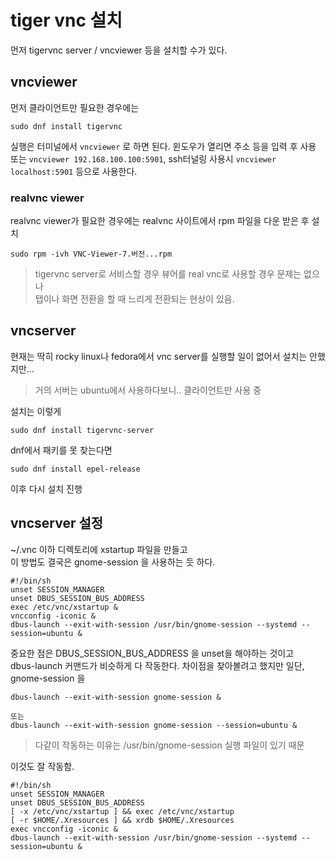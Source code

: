 # tiger vnc 설치
먼저 tigervnc server / vncviewer 등을 설치할 수가 있다.

## vncviewer
먼저 클라이언트만 필요한 경우에는

```
sudo dnf install tigervnc
```

실행은 터미널에서 `vncviewer` 로 하면 된다. 윈도우가 열리면 주소 등을 입력 후 사용   
또는 `vncviewer 192.168.100.100:5901`, ssh터널링 사용시 `vncviewer localhost:5901` 등으로 사용한다.


### realvnc viewer
realvnc viewer가 필요한 경우에는 realvnc 사이트에서 rpm 파일을 다운 받은 후 설치   
```
sudo rpm -ivh VNC-Viewer-7.버전...rpm
```

> tigervnc server로 서비스할 경우 뷰어를 real vnc로 사용할 경우 문제는 없으나  
탭이나 화면 전환을 할 때 느리게 전환되는 현상이 있음.   


## vncserver
현재는 딱히 rocky linux나 fedora에서 vnc server를 실행할 일이 없어서 설치는 안했지만...

> 거의 서버는 ubuntu에서 사용하다보니.. 클라이언트만 사용 중

설치는 이렇게
```
sudo dnf install tigervnc-server
```

dnf에서 패키를 못 찾는다면 
```
sudo dnf install epel-release
```
이후 다시 설치 진행


## vncserver 설정
~/.vnc 이하 디렉토리에 xstartup 파일을 만들고   
이 방법도 결국은 gnome-session 을 사용하는 듯 하다.  
``` 
#!/bin/sh
unset SESSION_MANAGER
unset DBUS_SESSION_BUS_ADDRESS
exec /etc/vnc/xstartup &
vncconfig -iconic &
dbus-launch --exit-with-session /usr/bin/gnome-session --systemd --session=ubuntu &
```

중요한 점은 DBUS_SESSION_BUS_ADDRESS 을 unset을 해야하는 것이고   
dbus-launch 커맨드가 비슷하게 다 작동한다. 차이점을 찾아볼려고 했지만 일단, gnome-session 을
```
dbus-launch --exit-with-session gnome-session &

또는
dbus-launch --exit-with-session gnome-session --session=ubuntu &
```

> 다같이 작동하는 이유는 /usr/bin/gnome-session 실행 파일이 있기 때문  


이것도 잘 작동함. 
```
#!/bin/sh
unset SESSION_MANAGER
unset DBUS_SESSION_BUS_ADDRESS
[ -x /etc/vnc/xstartup ] && exec /etc/vnc/xstartup
[ -r $HOME/.Xresources ] && xrdb $HOME/.Xresources
exec vncconfig -iconic &
dbus-launch --exit-with-session /usr/bin/gnome-session --systemd --session=ubuntu &
```

